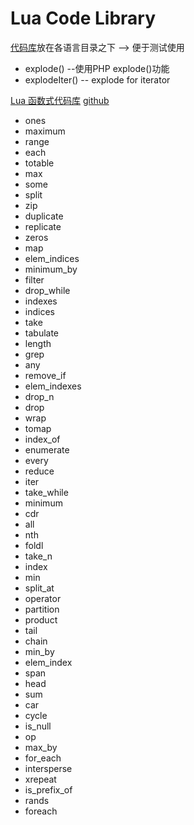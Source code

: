 # Lua Code Library

[代码库](./Luahelpers.lua)放在各语言目录之下 --> 便于测试使用

- explode() --使用PHP explode()功能
- explodeIter() -- explode for iterator

[Lua 函数式代码库](./fun.lua) [github](https://github.com/rtsisyk/luafun)

- ones
- maximum
- range
- each
- totable
- max
- some
- split
- zip
- duplicate
- replicate
- zeros
- map
- elem_indices
- minimum_by
- filter
- drop_while
- indexes
- indices
- take
- tabulate
- length
- grep
- any
- remove_if
- elem_indexes
- drop_n
- drop
- wrap
- tomap
- index_of
- enumerate
- every
- reduce
- iter
- take_while
- minimum
- cdr
- all
- nth
- foldl
- take_n
- index
- min
- split_at
- operator
- partition
- product
- tail
- chain
- min_by
- elem_index
- span
- head
- sum
- car
- cycle
- is_null
- op
- max_by
- for_each
- intersperse
- xrepeat
- is_prefix_of
- rands
- foreach
